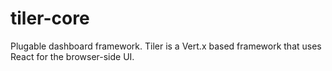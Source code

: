 # tiler-core

Plugable dashboard framework.  Tiler is a Vert.x based framework that uses React for the browser-side UI.
